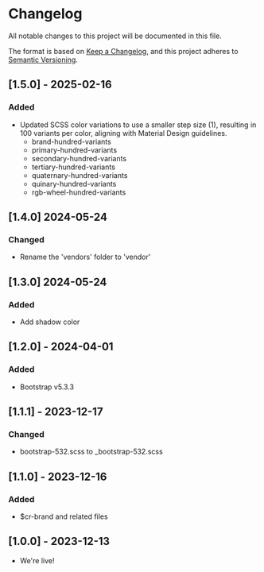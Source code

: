 # Changelog

All notable changes to this project will be documented in this file.

The format is based on [Keep a Changelog](https://keepachangelog.com/en/1.0.0/),
and this project adheres to [Semantic Versioning](https://semver.org/spec/v2.0.0.html).

<!-- ## [Unreleased] -->

## [1.5.0] - 2025-02-16

### Added

- Updated SCSS color variations to use a smaller step size (1), resulting in 100 variants per color, aligning with Material Design guidelines.
  - brand-hundred-variants
  - primary-hundred-variants
  - secondary-hundred-variants
  - tertiary-hundred-variants
  - quaternary-hundred-variants
  - quinary-hundred-variants
  - rgb-wheel-hundred-variants

## [1.4.0] 2024-05-24

### Changed

- Rename the 'vendors' folder to 'vendor'

## [1.3.0] 2024-05-24

### Added

- Add shadow color

## [1.2.0] - 2024-04-01

### Added

- Bootstrap v5.3.3

## [1.1.1] - 2023-12-17

### Changed

- bootstrap-532.scss to \_bootstrap-532.scss

## [1.1.0] - 2023-12-16

### Added

- $cr-brand and related files

## [1.0.0] - 2023-12-13

- We're live!

<!--
## [0.0.0] - YYYY-MM-DD
### Added
### Changed
### Deprecated
### Removed
### Fixed
### Security
-->
